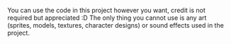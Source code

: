 You can use the code in this project however you want, credit is not required but appreciated :D
The only thing you cannot use is any art (sprites, models, textures, character designs) or sound effects used in the project.
